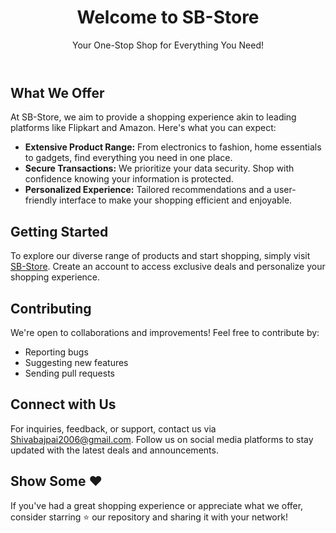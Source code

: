 <!DOCTYPE html>
<html lang="en">
<head>
  <meta charset="UTF-8">
  <meta name="viewport" content="width=device-width, initial-scale=1.0">
</head>
<body>

  <header>
    <h1>Welcome to SB-Store</h1>
    <p>Your One-Stop Shop for Everything You Need!</p>
  </header>

  <section>
    <h2>What We Offer</h2>
    <p>At SB-Store, we aim to provide a shopping experience akin to leading platforms like Flipkart and Amazon. Here's what you can expect:</p>
    <ul>
      <li><strong>Extensive Product Range:</strong> From electronics to fashion, home essentials to gadgets, find everything you need in one place.</li>
      <li><strong>Secure Transactions:</strong> We prioritize your data security. Shop with confidence knowing your information is protected.</li>
      <li><strong>Personalized Experience:</strong> Tailored recommendations and a user-friendly interface to make your shopping efficient and enjoyable.</li>
    </ul>
  </section>

  <section>
    <h2>Getting Started</h2>
    <p>To explore our diverse range of products and start shopping, simply visit <a href="https://www.sbstore.com">SB-Store</a>. Create an account to access exclusive deals and personalize your shopping experience.</p>
  </section>

  <section>
    <h2>Contributing</h2>
    <p>We're open to collaborations and improvements! Feel free to contribute by:</p>
    <ul>
      <li>Reporting bugs</li>
      <li>Suggesting new features</li>
      <li>Sending pull requests</li>
    </ul>
  </section>

  <section>
    <h2>Connect with Us</h2>
    <p>For inquiries, feedback, or support, contact us via <a href="mailto:shivabajpai2006@gmail.com">Shivabajpai2006@gmail.com</a>. Follow us on social media platforms to stay updated with the latest deals and announcements.</p>
  </section>

  <section>
    <h2>Show Some ❤️ </h2>
    <p>If you've had a great shopping experience or appreciate what we offer, consider starring ⭐ our repository and sharing it with your network!</p>
  </section>

</body>
</html>
